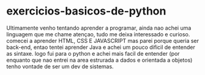 # exercicios-basicos-de-python
Ultimamente venho tentando aprender a programar, ainda nao achei uma linguagem que me chame atençao, tudo me deixa interessado e curioso.
comecei a aprender HTML, CSS E JAVASCRIPT mas parei porque queria ser back-end, entao tentei aprender Java e achei um pouco dificil de entender as sintaxe.
logo fui para o python e achei mais facil de entender (por enquanto que nao entrei na area estrurada a dados e orientada a objetos)
tenho vontade de ser um dev de sistemas.

